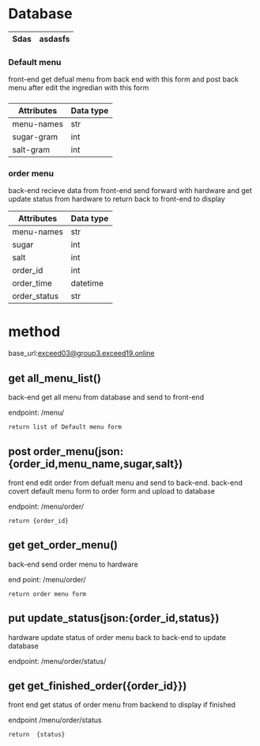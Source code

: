 # Database
| Sdas | asdasfs |
|------|---------|
### Default menu
front-end get defual menu from back end with this form and post back menu after edit the ingredian with this form
###
| Attributes | Data type |
|------------|-----------|
| menu-names |    str    |
| sugar-gram |    int    |
| salt-gram  |    int    |

### order menu
back-end recieve data from front-end send forward with hardware and get update status from hardware to return back to front-end to display

| Attributes | Data type |
|------------|-----------|
| menu-names |    str    |
|    sugar   |    int    |
|    salt    |    int    |
|  order_id  |    int    |
| order_time |  datetime |
|order_status|    str    |

# method
base_url:exceed03@group3.exceed19.online

## get all_menu_list()

back-end get all menu from database and send to front-end

endpoint: /menu/

    return list of Default menu form
## post order_menu(json:{order_id,menu_name,sugar,salt})

front end edit order from defualt menu and send to back-end. back-end covert default menu form to order form and upload to database

endpoint: /menu/order/

    return {order_id}
## get get_order_menu()
back-end send order menu to hardware

end point: /menu/order/

    return order menu form
## put update_status(json:{order_id,status})
hardware update status of order menu back to back-end to update database

endpoint: /menu/order/status/

## get get_finished_order({order_id}})
front end get status of order menu from backend to display if finished

endpoint /menu/order/status

    return  {status}


